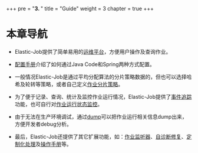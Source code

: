 +++
pre = "<b>3. </b>"
title = "Guide"
weight = 3
chapter = true
+++

# 本章导航
 
 - Elastic-Job提供了简单易用的[运维平台](/02-guide/web-console/)，方便用户操作及查询作业。
 
 - [配置手册](/02-guide/config-manual/)介绍了如何通过Java Code和Spring两种方式配置。
 
 - 一般情况Elastic-Job是通过平均分配算法的分片策略数据的，但也可以选择哈希及轮转等策略，或者自己定义[作业分片策略](/02-guide/job-sharding-strategy/)。
 
 - 为了便于记录、查询、统计及监控作业运行情况，Elastic-Job提供了[事件追踪](/02-guide/event-trace/)功能，也可自行对[作业运行状态监控](/02-guide/execution-monitor/)。
 
 - 由于无法在生产环境调试，通过[dump](/02-guide/dump/)可以把作业运行相关信息dump出来，方便开发者debug分析。
 
 - 最后，Elastic-Job还提供了其它扩展功能，如：[作业监听器](/02-guide/job-listener/)、[自诊断修复](/02-guide/job-reconcile/)、[定制化处理](/02-guide/customized-hook/)及[操作手册](/02-guide/operation-manual/)等。
